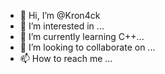 - 👋 Hi, I’m @Kron4ck
- 👀 I’m interested in ...
- 🌱 I’m currently learning C++...
- 💞️ I’m looking to collaborate on ...
- 📫 How to reach me ...

<!---
Kron4ck/Kron4ck is a ✨ special ✨ repository because its `README.md` (this file) appears on your GitHub profile.
You can click the Preview link to take a look at your changes.
--->
